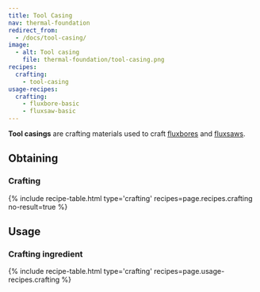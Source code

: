 ```yaml
---
title: Tool Casing
nav: thermal-foundation
redirect_from:
  - /docs/tool-casing/
image:
  - alt: Tool casing
    file: thermal-foundation/tool-casing.png
recipes:
  crafting:
    - tool-casing
usage-recipes:
  crafting:
    - fluxbore-basic
    - fluxsaw-basic
---
```


**Tool casings** are crafting materials used to craft
[fluxbores](/docs/fluxbore/) and [fluxsaws](/docs/fluxsaw/).


Obtaining
---------

### Crafting
{% include recipe-table.html type='crafting' recipes=page.recipes.crafting no-result=true %}


Usage
-----

### Crafting ingredient
{% include recipe-table.html type='crafting' recipes=page.usage-recipes.crafting %}
